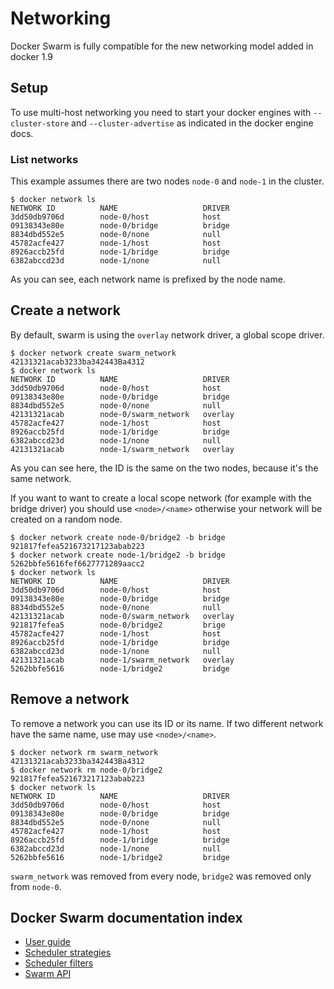 <!--[metadata]>
+++
title = "Docker Swarm Networking"
description = "Swarm Networking"
keywords = ["docker, swarm, clustering,  networking"]
[menu.main]
parent="smn_workw_swarm"
weight=4
+++
<![end-metadata]-->

# Networking

Docker Swarm is fully compatible for the new networking model added in docker 1.9

## Setup

To use multi-host networking you need to start your docker engines with
`--cluster-store` and `--cluster-advertise` as indicated in the docker
engine docs.

### List networks

This example assumes there are two nodes `node-0` and `node-1` in the cluster.

    $ docker network ls
    NETWORK ID          NAME                   DRIVER
    3dd50db9706d        node-0/host            host
    09138343e80e        node-0/bridge          bridge
    8834dbd552e5        node-0/none            null
    45782acfe427        node-1/host            host
    8926accb25fd        node-1/bridge          bridge
    6382abccd23d        node-1/none            null

As you can see, each network name is prefixed by the node name.

## Create a network

By default, swarm is using the `overlay` network driver, a global
scope driver.

    $ docker network create swarm_network
    42131321acab3233ba342443Ba4312
    $ docker network ls
    NETWORK ID          NAME                   DRIVER
    3dd50db9706d        node-0/host            host
    09138343e80e        node-0/bridge          bridge
    8834dbd552e5        node-0/none            null
    42131321acab        node-0/swarm_network   overlay
    45782acfe427        node-1/host            host
    8926accb25fd        node-1/bridge          bridge
    6382abccd23d        node-1/none            null
    42131321acab        node-1/swarm_network   overlay

As you can see here, the ID is the same on the two nodes, because it's the same
network.

If you want to want to create a local scope network (for example with the bridge
driver) you should use `<node>/<name>` otherwise your network will be created on a
random node.

    $ docker network create node-0/bridge2 -b bridge
    921817fefea521673217123abab223
    $ docker network create node-1/bridge2 -b bridge
    5262bbfe5616fef6627771289aacc2
    $ docker network ls
    NETWORK ID          NAME                   DRIVER
    3dd50db9706d        node-0/host            host
    09138343e80e        node-0/bridge          bridge
    8834dbd552e5        node-0/none            null
    42131321acab        node-0/swarm_network   overlay
    921817fefea5        node-0/bridge2         brige
    45782acfe427        node-1/host            host
    8926accb25fd        node-1/bridge          bridge
    6382abccd23d        node-1/none            null
    42131321acab        node-1/swarm_network   overlay
    5262bbfe5616        node-1/bridge2         bridge

## Remove a network

To remove a network you can use its ID or its name.
If two different network have the same name, use may use `<node>/<name>`.

    $ docker network rm swarm_network
    42131321acab3233ba342443Ba4312
    $ docker network rm node-0/bridge2
    921817fefea521673217123abab223
    $ docker network ls
    NETWORK ID          NAME                   DRIVER
    3dd50db9706d        node-0/host            host
    09138343e80e        node-0/bridge          bridge
    8834dbd552e5        node-0/none            null
    45782acfe427        node-1/host            host
    8926accb25fd        node-1/bridge          bridge
    6382abccd23d        node-1/none            null
    5262bbfe5616        node-1/bridge2         bridge
    
`swarm_network` was removed from every node, `bridge2` was removed only
from `node-0`.

## Docker Swarm documentation index

- [User guide](index.md)
- [Scheduler strategies](scheduler/strategy.md)
- [Scheduler filters](scheduler/filter.md)
- [Swarm API](api/swarm-api.md)
